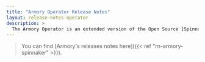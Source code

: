 ```yaml
---
title: "Armory Operator Release Notes" 
layout: release-notes-operator
description: >
  The Armory Operator is an extended version of the Open Source [Spinnaker Operator](https://www.armory.io/blog/spinnaker-operator/), a Kubernetes operator that deploys and manages Spinnaker using familiar tools.
---
```


> You can find [Armory's releases notes here]({{< ref "rn-armory-spinnaker" >}}).

<!-- Hugo/docsy auto generates a list of the child pages here. The front matter configures it to go from newest to oldest --!>
